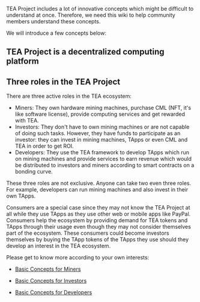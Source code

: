 TEA Project includes a lot of innovative concepts which might be difficult to understand at once. Therefore, we need this wiki to help community members understand these concepts. 

We will introduce a few concepts below:

## TEA Project is a decentralized computing platform

## Three roles in the TEA Project

There are three active roles in the TEA ecosystem:

* Miners: They own hardware mining machines, purchase CML (NFT, it's like software license), provide computing services and get rewarded with TEA.
* Investors: They don't have to own mining machines or are not capable of doing such tasks. However, they have funds to participate as an investor: they can invest in mining machines, TApps or even CML and TEA in order to get ROI. 
* Developers: They use the TEA framework to develop TApps which run on mining machines and provide services to earn revenue which would be distributed to investors and miners according to smart contracts on a bonding curve.

These three roles are not exclusive. Anyone can take two even three roles. For example, developers can run mining machines and also invest in their own TApps. 

Consumers are a special case since they may not know the TEA Project at all while they use TApps as they use other web or mobile apps like PayPal. Consumers help the ecosystem by providing demand for TEA tokens and TApps through their usage even though they may not consider themselves part of the ecosystem. These consumers could become investors themselves by buying the TApp tokens of the TApps they use should they develop an interest in the TEA ecosystem. 

Please get to know more according to your own interests:

* [Basic Concepts for Miners](https://github.com/tearust/teaproject/wiki/TEA-Mining)

* [Basic Concepts for Investors](https://github.com/tearust/teaproject/wiki/Investors)

* [Basic Concepts for Developers](https://github.com/tearust/teaproject/wiki/Developers)
